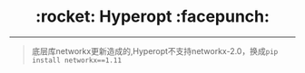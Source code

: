 <h1 align = "center">:rocket: Hyperopt :facepunch:</h1>

---

> 底层库networkx更新造成的,Hyperopt不支持networkx-2.0，换成`pip install networkx==1.11`
